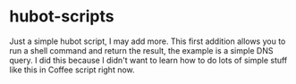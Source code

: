 hubot-scripts
=============

Just a simple hubot script, I may add more.
This first addition allows you to run a shell command and return the result, the example is a simple DNS query.
I did this because I didn't want to learn how to do lots of simple stuff like this in Coffee script right now.
